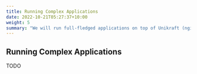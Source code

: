```yaml
---
title: Running Complex Applications
date: 2022-10-21T05:27:37+10:00
weight: 5
summary: "We will run full-fledged applications on top of Unikraft (nginx, redis, sqlite). Expected time: 75min."
---
```


## Running Complex Applications

TODO
